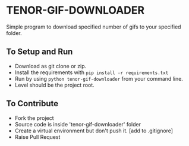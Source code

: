 # TENOR-GIF-DOWNLOADER
Simple program to download specified number of gifs to your specified folder.

## To Setup and Run
- Download as git clone or zip.
- Install the requirements with `pip install -r requirements.txt`
- Run by using `python tenor-gif-downloader` from your command line.
- Level should be the project root.

## To Contribute
- Fork the project
- Source code is inside 'tenor-gif-downloader' folder
- Create a virtual environment but don't push it. [add to .gitignore]
- Raise Pull Request
